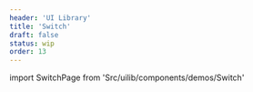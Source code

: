 ```yaml
---
header: 'UI Library'
title: 'Switch'
draft: false
status: wip
order: 13
---
```


<!--
  ATTENTION: This file is auto generated by using "makeDemosFactory".
  Do not change the content!
-->

import SwitchPage from 'Src/uilib/components/demos/Switch'

<SwitchPage />
